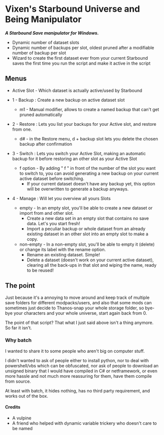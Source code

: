 # Vixen's Starbound Universe and Being Manipulator

***A Starbound Save manipulator for Windows.***

 - Dynamic number of dataset slots
 - Dynamic number of backups per slot, oldest pruned after a modifiable number of backup per slot
 - Wizard to create the first dataset ever from your current Starbound saves the first time you run the script and make it active in the script
 
 ## Menus
 
 - Active Slot - Which dataset is actually active/used by Starbound
  
 - 1 - Backup  : Create a new backup on active dataset slot
    - m1       - Manual modifier, allows to create a named backup that can't get pruned automatically
 - 2 - Restore : Lets you list your backups for your Active slot, and restore from one.
    - d#       - in the Restore menu, d + backup slot lets you delete the chosen backup after confirmation
 - 3 - Switch  : Lets you switch your Active Slot, making an automatic backup for it before restoring an other slot as your Active Slot
    - f option  - By adding " f " in front of the number of the slot you want to switch to, you can avoid generating a new backup on your current active dataset before switching.  
      - If your current dataset doesn't have any backup yet, this option will be overwritten to generate a backup anyways.
 - 4 - Manage  : Will let you overview all yours Slots
    - empty     -   In an empty slot, you'll be able to create a new dataset or import from and other slot.
      - Create a new data set in an empty slot that contains no save data. Let's you start fresh!
      - Import a peculiar backup or whole dataset from an already existing dataset in an other slot into an empty slot to make a copy.
    - non-empty -   In a non-empty slot, you'll be able to empty it (delete) or change its label with the rename option.
      - Rename an existing dataset. Simple!
      - Delete a dataset (doesn't work on your current active dataset), clearing all the back-ups in that slot and wiping the name, ready to be reused!
 
 ## The point

Just because it's a annoying to move around and keep track of multiple save folders for different modpacks/users, and also that some mods can sometimes just decide to Thanos-snap your whole storage folder, so bye-bye your characters and your whole universe, start again back from 0.

The point of that script? That what I just said above isn't a thing anymore. So far it isn't.



 ### Why batch

I wanted to share it to some people who aren't big on computer stuff.

I didn't wanted to ask of people either to install python, nor to deal with powershell/vbs which can be obfuscated, nor ask of people to download an unsigned binary that I would have compiled in C# or netframework, or even more hassle and not much more reassuring for them, have them compile from source.

At least with batch, it hides nothing, has no third party requirement, and works out of the box.



#### Credits
 - A vulpine
 - A friend who helped with dynamic variable trickery who doesn't care to be named
